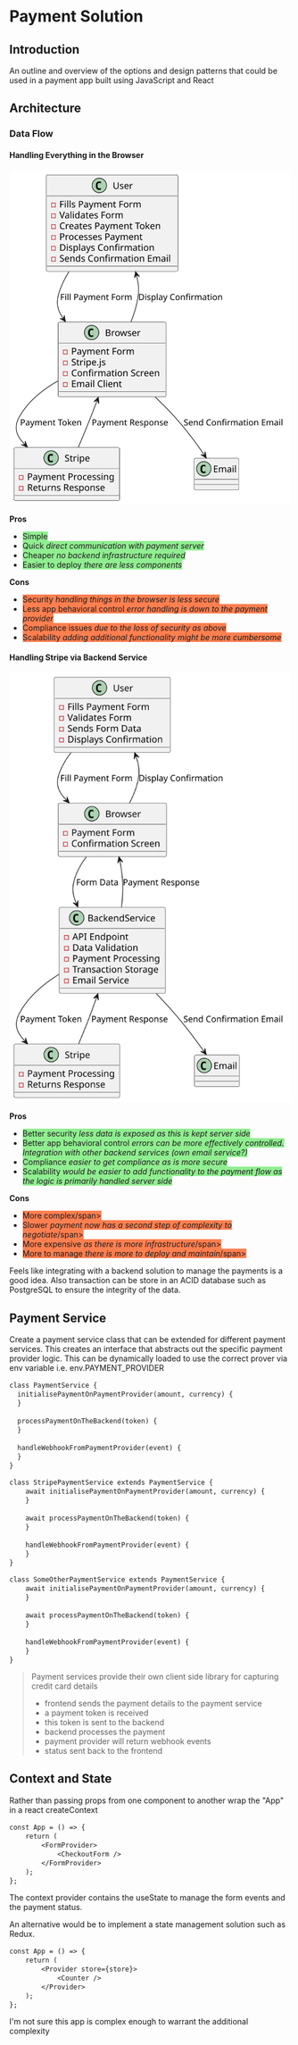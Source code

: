 # Payment Solution

## Introduction
An outline and overview of the options and design patterns that could be used in a payment app built using JavaScript and React

## Architecture

### Data Flow

#### Handling Everything in the Browser

![browser data flow](browser-data-flow.svg)

**Pros**
- <span style="background-color: lightgreen;">Simple</span>
- <span style="background-color: lightgreen;">Quick *direct communication with payment server*</span>
- <span style="background-color: lightgreen;">Cheaper *no backend infrastructure required*</span>
- <span style="background-color: lightgreen;">Easier to deploy *there are less components*</span>

**Cons**
- <span style="background-color: coral;">Security *handling things in the browser is less secure*</span>
- <span style="background-color: coral;">Less app behavioral control *error handling is down to the payment provider*</span>
- <span style="background-color: coral;">Compliance issues *due to the loss of security as above*</span>
- <span style="background-color: coral;">Scalability *adding additional functionality might be more cumbersome*</span>

#### Handling Stripe via Backend Service

![backend data flow](backend-data-flow.svg)

**Pros**
- <span style="background-color: lightgreen;">Better security *less data is exposed as this is kept server side*</span>
- <span style="background-color: lightgreen;">Better app behavioral control *errors can be more effectively controlled. Integration with other backend services (own email service?)*</span>
- <span style="background-color: lightgreen;">Compliance *easier to get compliance as is more secure*</span>
- <span style="background-color: lightgreen;">Scalability *would be easier to add functionality to the payment flow as the logic is primarily handled server side*</span>

**Cons**
- <span style="background-color: coral;">More complex/span>
- <span style="background-color: coral;">Slower *payment now has a second step of complexity to negotiate*/span>
- <span style="background-color: coral;">More expensive *as there is more infrastructure*/span>
- <span style="background-color: coral;">More to manage *there is more to deploy and maintain*/span>

Feels like integrating with a backend solution to manage the payments is a good idea. Also transaction can be store in an ACID database such as PostgreSQL to ensure the integrity of the data.

## Payment Service

Create a payment service class that can be extended for different payment services. This creates an interface that abstracts out the specific payment provider logic. This can be dynamically loaded to use the correct prover via env variable i.e. env.PAYMENT_PROVIDER

```
class PaymentService {
  initialisePaymentOnPaymentProvider(amount, currency) {
  }

  processPaymentOnTheBackend(token) {
  }

  handleWebhookFromPaymentProvider(event) {
  }
}
```

```
class StripePaymentService extends PaymentService {
    await initialisePaymentOnPaymentProvider(amount, currency) {
    }

    await processPaymentOnTheBackend(token) {
    }

    handleWebhookFromPaymentProvider(event) {
    }
}
```

```
class SomeOtherPaymentService extends PaymentService {
    await initialisePaymentOnPaymentProvider(amount, currency) {
    }

    await processPaymentOnTheBackend(token) {
    }

    handleWebhookFromPaymentProvider(event) {
    }
}
```

> Payment services provide their own client side library for capturing credit card details
> - frontend sends the payment details to the payment service
> - a payment token is received
> - this token is sent to the backend
> - backend processes the payment
> - payment provider will return webhook events
> - status sent back to the frontend

## Context and State

Rather than passing props from one component to another wrap the "App" in a react createContext

```
const App = () => {
    return (
        <FormProvider>
            <CheckoutForm />
        </FormProvider>
    );
};
```

The context provider contains the useState to manage the form events and the payment status.

An alternative would be to implement a state management solution such as Redux. 

```
const App = () => {
    return (
        <Provider store={store}>
            <Counter />
        </Provider>
    );
};
```

I'm not sure this app is complex enough to warrant the additional complexity